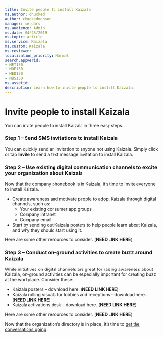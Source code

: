 ```yaml
---
title: Invite people to install Kaizala
ms.author: chucked
author: chuckedmonson
manager: serdars
ms.audience: Admin
ms.date: 04/25/2019
ms.topic: article
ms.service: Kaizala
ms.custom: Kaizala
ms.reviewer: 
localization_priority: Normal
search.appverid:
- MET150
- MOE150
- MED150
- MBS150
ms.assetid: 
description: Learn how to invite people to install Kaizala.
---
```


# Invite people to install Kaizala

You can invite people to install Kaizala in three easy steps.

### Step 1 – Send SMS invitations to install Kaizala

You can quickly send an invitation to anyone not using Kaizala. Simply click or tap **Invite** to send a text message invitation to install Kaizala.

### Step 2 – Use existing digital communication channels to excite your organization about Kaizala

Now that the company phonebook is in Kaizala, it’s time to invite everyone to install Kaizala.

- Create awareness and motivate people to adopt Kaizala through digital channels, such as:
  - Your existing consumer app groups
  - Company intranet
  - Company email
- Start by sending out Kaizala posters to help people learn about Kaizala, and why they should start using it. 

Here are some other resources to consider. (**NEED LINK HERE**)

### Step 3 – Conduct on-ground activities to create buzz around Kaizala

While initiatives on digital channels are great for raising awareness about Kaizala, on-ground activities can be especially important for creating buzz at the workplace. Consider these:

- Kaizala posters – download here. (**NEED LINK HERE**)
- Kaizala rolling visuals for lobbies and receptions – download here. (**NEED LINK HERE**)
- Kaizala activations desk – download here. (**NEED LINK HERE**)

Here are some other resources to consider. (**NEED LINK HERE**)

Now that the organization’s directory is in place, it’s time to [get the conversations going](get-conversations-going.md).
